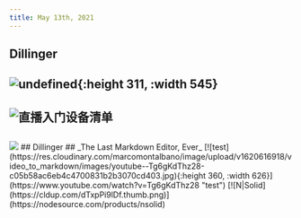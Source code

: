 ```yaml
---
title: May 13th, 2021
---
```


## Dillinger
## ![undefined](http://ww1.sinaimg.cn/large/7aee4e17gy1gqg0lwnfrsj20k00bm75k.jpg){:height 311, :width 545}
## ![直播入门设备清单 ](http://ww1.sinaimg.cn/large/7aee4e17gy1gqg0lwnfrsj20k00bm75k.jpg)
## 
<img src="http://ww1.sinaimg.cn/large/7aee4e17gy1gqg0lwnfrsj20k00bm75k.jpg"/>
## Dillinger
## _The Last Markdown Editor, Ever_
[![test](https://res.cloudinary.com/marcomontalbano/image/upload/v1620616918/video_to_markdown/images/youtube--Tg6gKdThz28-c05b58ac6eb4c4700831b2b3070cd403.jpg){:height 360, :width 626}](https://www.youtube.com/watch?v=Tg6gKdThz28 "test")
[![N|Solid](https://cldup.com/dTxpPi9lDf.thumb.png)](https://nodesource.com/products/nsolid)
